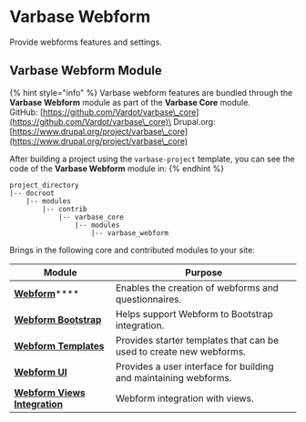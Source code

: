 # Varbase Webform

Provide webforms features and settings.

## Varbase Webform Module <a href="varbase-tour-module" id="varbase-tour-module"></a>

{% hint style="info" %}
Varbase webform features are bundled through the **Varbase Webform** module as part of the **Varbase Core** module.\
GitHub: [https://github.com/Vardot/varbase\_core](https://github.com/Vardot/varbase\_core)\
Drupal.org: [https://www.drupal.org/project/varbase\_core](https://www.drupal.org/project/varbase\_core)

After building a project using the `varbase-project` template, you can see the code of the **Varbase Webform** module in:
{% endhint %}

```
project_directory
|-- docroot
    |-- modules
        |-- contrib
            |-- varbase_core
                |-- modules
                    |-- varbase_webform
```

Brings in the following core and contributed modules to your site:

| Module                                                                                 | Purpose                                                             |
| -------------------------------------------------------------------------------------- | ------------------------------------------------------------------- |
| [**Webform**](https://www.drupal.org/project/webform)****                              | Enables the creation of webforms and questionnaires.                |
| ****[**Webform Bootstrap**](https://www.drupal.org/project/webform)****                | Helps support Webform to Bootstrap integration.                     |
| ****[**Webform Templates**](https://www.drupal.org/project/webform)****                | Provides starter templates that can be used to create new webforms. |
| ****[**Webform UI**](https://www.drupal.org/project/webform)****                       | Provides a user interface for building and maintaining webforms.    |
| ****[**Webform Views Integration**](https://www.drupal.org/project/webform\_views)**** | Webform integration with views.                                     |
